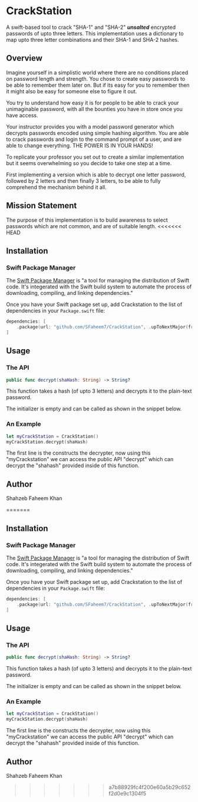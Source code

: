 # CrackStation

A swift-based tool to crack "SHA-1" and "SHA-2" **<em>unsalted</em>** encrypted passwords of upto three letters. This implementation uses a dictionary to map upto three letter combinations and their SHA-1 and SHA-2 hashes.

## Overview

Imagine yourself in a simplistic world where there are no conditions placed on password length and strength. You chose to create easy passwords to be able to remember them later on. But if its easy for you to remember then it might also be easy for someone else to figure it out. 

You try to understand how easy it is for people to be able to crack your unimaginable password, with all the bounties you have in store once you have access. 

Your instructor provides you with a model password generator which decrypts passwords encoded using simple hashing algorithm. You are able to crack passwords and login to the command prompt of a user, and are able to change everything. THE POWER IS IN YOUR HANDS!

To replicate your professor you set out to create a similar implementation but it seems overwhelming so you decide to take one step at a time. 

First implementing a version which is able to decrypt one letter password, followed by 2 letters and then finally 3 letters, to be able to fully comprehend the mechanism behind it all.

## Mission Statement

The purpose of this implementation is to build awareness to select passwords which are not common, and are of suitable length.
<<<<<<< HEAD

## Installation

### Swift Package Manager

The [Swift Package Manager](https://www.swift.org/package-manager/) is "a tool for managing the distribution of Swift code. It's integerated with the Swift build system to automate the process of downloading, compiling, and linking dependencies."

Once you have your Swift package set up, add Crackstation to the list of dependencies in your `Package.swift` file:
 ```swift
 dependencies: [
     .package(url: "github.com/SFaheem7/CrackStation", .upToNextMajor(from: "1.0.0"))
 ]
 ```
 
 ## Usage
 
 ### The API 
 
 ``` swift
 public func decrypt(shaHash: String) -> String?
 ```
 This function takes a hash (of upto 3 letters) and decrypts it to the plain-text password.
 
 The initializer is empty and can be called as shown in the snippet below.
 
 ### An Example
 ``` swift
 let myCrackStation = CrackStation()
 myCrackStation.decrypt(shaHash)
 ```
 The first line is the constructs the decrypter, now using this "myCrackstation" we can access the public API "decrypt" which can decrypt the "shahash" provided inside of this function.
 
 ## Author
 Shahzeb Faheem Khan 

=======

## Installation

### Swift Package Manager

The [Swift Package Manager](https://www.swift.org/package-manager/) is "a tool for managing the distribution of Swift code. It's integerated with the Swift build system to automate the process of downloading, compiling, and linking dependencies."

Once you have your Swift package set up, add Crackstation to the list of dependencies in your `Package.swift` file:
 ```swift
 dependencies: [
     .package(url: "github.com/SFaheem7/CrackStation", .upToNextMajor(from: "1.0.0"))
 ]
 ```
 
 ## Usage
 
 ### The API 
 
 ``` swift
 public func decrypt(shaHash: String) -> String?
 ```
 This function takes a hash (of upto 3 letters) and decrypts it to the plain-text password.
 
 The initializer is empty and can be called as shown in the snippet below.
 
 ### An Example
 ``` swift
 let myCrackStation = CrackStation()
 myCrackStation.decrypt(shaHash)
 ```
 The first line is the constructs the decrypter, now using this "myCrackstation" we can access the public API "decrypt" which can decrypt the "shahash" provided inside of this function.
 
 ## Author
 Shahzeb Faheem Khan 
>>>>>>> a7b88929fc4f200e60a5b29c652f2d0e9c1304f5
